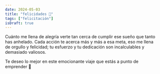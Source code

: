 ```yaml
---
date: 2024-05-03
title: "felicidades 🚀"
tags: ["felicitación"]
isDraft: true
---
```

Cuánto me llena de alegría verte tan cerca de cumplir ese sueño que tanto has anhelado. Cada acción te acerca más y más a esa meta, eso me llena de orgullo y felicidad; tu esfuerzo y tu dedicación son incalculables y demasiado valiosos.

Te deseo lo mejor en este emocionante viaje que estás a punto de emprender 🚀